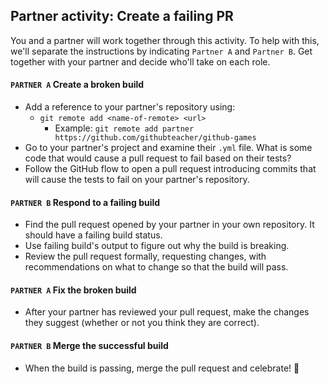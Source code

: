 ## Partner activity: Create a failing PR

You and a partner will work together through this activity. To help with this, we'll separate the instructions by indicating `Partner A` and `Partner B`. Get together with your partner and decide who'll take on each role.

#### `PARTNER A` Create a broken build
- Add a reference to your partner's repository using:
  - `git remote add <name-of-remote> <url>`
    - Example: `git remote add partner https://github.com/githubteacher/github-games`
- Go to your partner's project and examine their `.yml` file. What is some code that would cause a pull request to fail based on their tests?
- Follow the GitHub flow to open a pull request introducing commits that will cause the tests to fail on your partner's repository.

#### `PARTNER B` Respond to a failing build
- Find the pull request opened by your partner in your own repository. It should have a failing build status.
- Use failing build's output to figure out why the build is breaking.
- Review the pull request formally, requesting changes, with recommendations on what to change so that the build will pass.

#### `PARTNER A` Fix the broken build
- After your partner has reviewed your pull request, make the changes they suggest (whether or not you think they are correct).

#### `PARTNER B` Merge the successful build
- When the build is passing, merge the pull request and celebrate! :tada:
